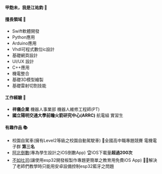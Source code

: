 #### 甲飽未，我是江祐鈞 👋

#### 擅長領域 💪
- Swift軟體開發
- Python應用
- Arduino應用
- Vhdl可程式數位ic設計
- 基礎網頁設計
- UI/UX 設計
- C++應用
- 機電整合
- 基礎3D模型繪製
- 基礎雷射切割技能
#### 工作經驗 💼
- **祥儀企業** 機器人事業部 機器人維修工程師(PT)
- **國立陽明交通大學前瞻火箭研究中心(ARRC)** 航電組 實習生
#### 有趣作品 📚
- 校園自駕車(擁有Level2等級之校園自動駕駛車) 🥉全國高中職專題競賽 電機電子群 **第三名**
- [阿北倒數](https://apps.apple.com/tw/app/%E9%98%BF%E5%8C%97%E5%80%92%E6%95%B8/id6473833139)(專為學生設計之iOS倒數App) 🏆iOS下載量**超過200次**
- [不如吐司](https://apps.apple.com/tw/app/%E4%B8%8D%E5%A6%82%E5%90%90%E5%8F%B8/id6502551318)(讓使用esp32開發板製作專題更簡單之教育用免費iOS App) 👨‍🏫解決了老師們教學時只能用安卓設備控制esp32藍牙之問題
